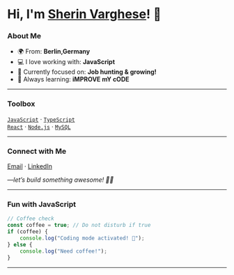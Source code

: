 # Hi, I'm [Sherin Varghese](https://sherin.fun)! 👋

### About Me
- 🌍 From: **Berlin,Germany**
- 💻 I love working with: **JavaScript**
- 🎯 Currently focused on: **Job hunting & growing!**
- 🌱 Always learning: **iMPROVE mY cODE**

---

### Toolbox
 [`JavaScript`](https://developer.mozilla.org/en-US/docs/Web/JavaScript) · [`TypeScript`](https://www.typescriptlang.org)  
[`React`](https://react.dev) · [`Node.js`](https://nodejs.org) · [`MySQL`](https://www.mysql.com)

---

### Connect with Me
[Email](mailto:sherinv.de@gmail.com) · [LinkedIn](https://linkedin.com/in/sherinv0404) 

*—let’s build something awesome! 🚀✨*

---

### Fun with JavaScript
```javascript
// Coffee check
const coffee = true; // Do not disturb if true
if (coffee) {
    console.log("Coding mode activated! 🚀");
} else {
    console.log("Need coffee!");
}
```
---
